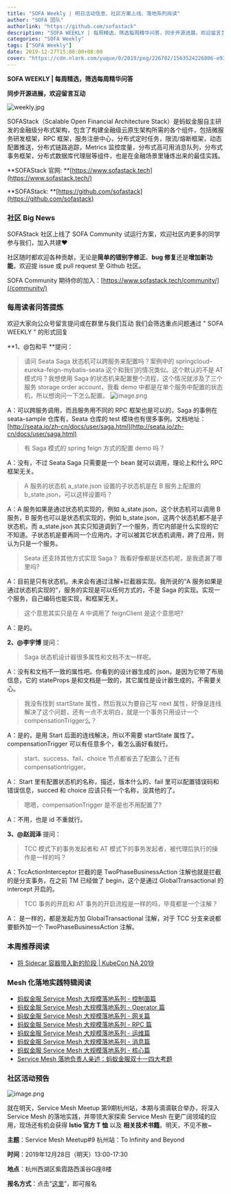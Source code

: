 ```yaml
---
title: "SOFA Weekly | 明日活动信息、社区方案上线、落地系列阅读"
author: "SOFA 团队"
authorlink: "https://github.com/sofastack"
description: "SOFA WEEKLY | 每周精选，筛选每周精华问答，同步开源进展，欢迎留言互动。"
categories: "SOFA Weekly"
tags: ["SOFA Weekly"]
date: 2019-12-27T15:00:00+08:00
cover: "https://cdn.nlark.com/yuque/0/2019/png/226702/1563524226806-e93607a3-1b77-4ca2-8c3c-0384ab966154.png"
---
```


**SOFA WEEKLY | 每周精选，筛选每周精华问答**

**同步开源进展，欢迎留言互动**

![weekly.jpg](https://cdn.nlark.com/yuque/0/2019/jpeg/226702/1562925824761-fc720f21-9622-437b-a783-0b0729eda119.jpeg)

SOFAStack（Scalable Open Financial Architecture Stack）是蚂蚁金服自主研发的金融级分布式架构，包含了构建金融级云原生架构所需的各个组件，包括微服务研发框架，RPC 框架，服务注册中心，分布式定时任务，限流/熔断框架，动态配置推送，分布式链路追踪，Metrics 监控度量，分布式高可用消息队列，分布式事务框架，分布式数据库代理层等组件，也是在金融场景里锤炼出来的最佳实践。

**SOFAStack 官网: **[https://www.sofastack.tech](https://www.sofastack.tech/)

**SOFAStack: **[https://github.com/sofastack](https://github.com/sofastack)

### 社区 Big News

SOFAStack 社区上线了 SOFA Community 试运行方案，欢迎社区内更多的同学参与我们，加入共建❤

社区随时都欢迎各种贡献，无论是**简单的错别字修正**、**bug 修复**还是**增加新功能**，欢迎提 issue 或 pull request 至 Github 社区。

SOFA Community 期待你的加入：[https://www.sofastack.tech/community/](/community/)

### 每周读者问答提炼

欢迎大家向公众号留言提问或在群里与我们互动
我们会筛选重点问题通过 " SOFA WEEKLY " 的形式回复

**1、@包和平 **提问：

> 请问 Seata Saga 状态机可以跨服务来配置吗？案例中的 springcloud-eureka-feign-mybatis-seata 这个和我们的情况类似。这个默认的不是 AT 模式吗？我想使用 Saga 的状态机来配置整个流程，这个情况就涉及了三个服务 storage   order  account，我看 demo 中都是在单个服务中配置的状态机，所以想询问一下怎么配置。
> ![image.png](https://cdn.nlark.com/yuque/0/2019/png/226702/1577429204441-8a4c9aa6-ddf8-40e1-88d1-0f23077af4f9.png)

A：可以跨服务调用，而且服务用不同的 RPC 框架也是可以的，Saga 的事例在 seata-sample 仓库有，Seata 仓库的 test 模块也有很多事例。文档地址：[http://seata.io/zh-cn/docs/user/saga.html](http://seata.io/zh-cn/docs/user/saga.html)

> 有 Saga 模式的 spring feign 方式的配置 demo 吗？

A：没有，不过 Seata Saga 只需要是一个 bean 就可以调用，理论上和什么 RPC 框架无关。

> A 服务的状态机 a_state.json 设置的子状态机是在 B 服务上配置的 b_state.json，可以这样设置吗？

A：A 服务如果是通过状态机实现的，例如 a_state.json，这个状态机可以调用 B 服务，B 服务也可以是状态机实现的，例如 b_state.json，这两个状态机都不是子状态机，而 a_state.json 其实只知道调到了一个服务，而它内部是什么实现的它不知道。子状态机是要再同一个应用内，才可以被其它状态机调用，跨了应用，则认为只是一个服务。

> Seata 还支持其他方式实现 Saga？ 我看好像都是状态机呢，是我遗漏了哪里吗?

A：目前是只有状态机。未来会有通过注解+拦截器实现。我所说的“A 服务如果是通过状态机实现的”，服务的实现是可以任何方式的，不是 Saga 的实现。实现一个服务，自己编码也能实现，和框架无关。

> 这个意思其实只是在 A 中调用了 feignClient 是这个意思吧?

A：是的。

**2、@李宇博** 提问：

> Saga 状态机设计器很多属性和文档不太一样呢。

A：没有和文档不一致的属性吧。你看到的设计器生成的 json，是因为它带了布局信息，它的 stateProps 是和文档是一致的，其它属性是设计器生成的，不需要关心。

> 我没有找到 startState 属性，然后我以为要自己写 next 属性，好像是连线解决了这个问题，还有一点不太明白，就是一个事务只用设计一个 compensationTrigger么？

A：是的，是用 Start 后面的连线解决，所以不需要 startState 属性了。 compensationTrigger 可以有任意多个，看怎么画好看就行。

> start、success、fail、choice 节点都省去了配置么？还有 compensationtrigger。

A： Start 里有配置状态机的名称，描述，版本什么的、fail 里可以配置错误码和错误信息，succed 和 choice 应该只有一个名称，没其他的了。

> 嗯嗯，compensationTrigger 是不是也不用配置了?

A：不用，也是 id 不重就行。

**3、@赵润泽** 提问：

> TCC 模式下的事务发起者和 AT 模式下的事务发起者，被代理后执行的操作是一样的吗？

A：TccActionInterceptor 拦截的是 TwoPhaseBusinessAction 注解也就是拦截的是分支事务，在之前 TM 已经做了 begin，这个是通过 GlobalTransactional 的 intercept 开启的。

> TCC 事务的开启和 AT 事务的开启流程是一样的吗，毕竟都是一个注解？

A： 是一样的，都是发起方加 GlobalTransactional 注解，对于 TCC 分支来说都要额外加一个 TwoPhaseBusinessAction 注解。

### 本周推荐阅读

- [将 Sidecar 容器带入新的阶段 | KubeCon NA 2019](/blog/sidacar-kubecon-na2019/)

### Mesh 化落地实践特辑阅读

- [蚂蚁金服 Service Mesh 大规模落地系列 - 控制面篇](/blog/service-mesh-practice-in-production-at-ant-financial-part7-control-plane/)
- [蚂蚁金服 Service Mesh 大规模落地系列 - Operator 篇](/blog/service-mesh-practice-in-production-at-ant-financial-part6-operator/)
- [蚂蚁金服 Service Mesh 大规模落地系列 - 网关篇](/blog/service-mesh-practice-in-production-at-ant-financial-part5-gateway/)
- [蚂蚁金服 Service Mesh 大规模落地系列 - RPC 篇](/blog/service-mesh-practice-in-production-at-ant-financial-part4-rpc/)
- [蚂蚁金服 Service Mesh 大规模落地系列 - 运维篇](/blog/service-mesh-practice-in-production-at-ant-financial-part3-operation/)
- [蚂蚁金服 Service Mesh 大规模落地系列 - 消息篇](/blog/service-mesh-practice-in-production-at-ant-financial-part2-mesh/)
- [蚂蚁金服 Service Mesh 大规模落地系列 - 核心篇](/blog/service-mesh-practice-in-production-at-ant-financial-part1-core/)
- [Service Mesh 落地负责人亲述：蚂蚁金服双十一四大考题](/blog/service-mesh-practice-antfinal-shopping-festival-big-exam/)

### 社区活动预告

![image.png](https://cdn.nlark.com/yuque/0/2019/png/226702/1576469907431-7bfc401e-fe31-46a7-9c90-391e8aace845.png)

就在明天，Service Mesh Meetup 第9期杭州站，本期与滴滴联合举办，将深入 Service Mesh 的落地实践，并带领大家探索 Service Mesh 在更广阔领域的应用，现场还有机会获得 **Istio 官方 T 恤** 以及 **相关技术书籍**。明天，不见不散~

**主题**：Service Mesh Meetup#9 杭州站：To Infinity and Beyond

**时间**：2019年12月28日（明天）13:00-17:30

**地点**：杭州西湖区紫霞路西溪谷G座8楼

**报名方式**：点击“[这里](https://tech.antfin.com/community/activities/1056)”，即可报名
